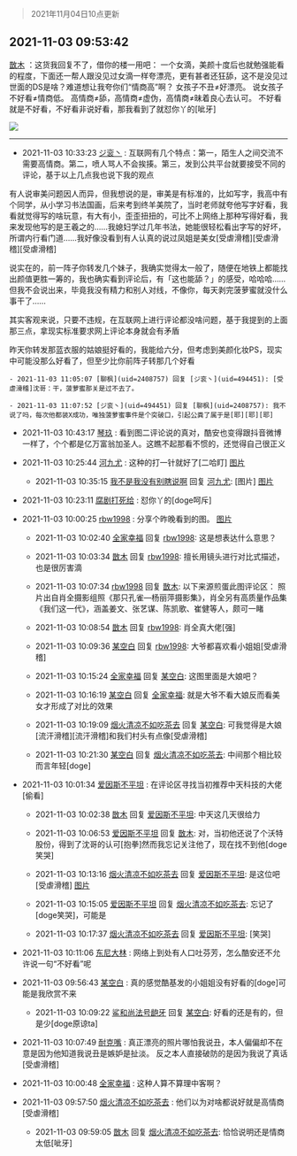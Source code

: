> 2021年11月04日10点更新
<link rel="stylesheet" href="https://cdn.jsdelivr.net/gh/taotie6/sampleJSON@main/css/photo_show.css">
<meta name="referrer" content="no-referrer" />


 ## 2021-11-03 09:53:42 

 [㪚木](https://www.coolapk.com/feed/31177653?shareKey=MGE1NWRlMjUxNTM5NjE4MWYxNDg~) ：这货我回复不了，借你的楼一用吧：
一个女滴，美颜十度后也就勉强能看的程度，下面还一帮人跟没见过女滴一样夸漂亮，更有甚者还狂舔，这不是没见过世面的DS是啥？难道想让我夸你们“情商高”啊？
女孩子不丑≠好漂亮。
说女孩子不好看≠情商低。
高情商≠舔，高情商≠虚伪<!--break-->，高情商≠昧着良心去认可。
不好看就是不好看，不好看非说好看，那我看到了就怼你丫的[呲牙] 

<div class="album">
<img class="img-item" src="http://image.coolapk.com/feed/2021/1103/09/1081091_58e287b1_4283_307@1080x856.jpeg" />
</div>

 ------- 

- 2021-11-03 10:33:23 [ジ衮丶](uid=494451) : 互联网有几个特点：第一，陌生人之间交流不需要高情商。第二，喷人骂人不会挨揍。第三，发到公共平台就要接受不同的评论，基于以上几点我也说下我的观点

有人说审美问题因人而异，但我想说的是，审美是有标准的，比如写字，我高中有个同学，从小学习书法国画，后来考到终羊美院了<!--break-->，当时老师就夸他写字好看，我看就觉得写的啥玩意，有大有小，歪歪扭扭的，可比不上网络上那种写得好看，我来发现他写的是王羲之的……我媳妇学过几年书法，她能很轻松看出字写的好坏，所谓内行看门道……我好像没看到有人认真的说过凤姐是美女[受虐滑稽][受虐滑稽][受虐滑稽]

说实在的，前一阵子你转发几个妹子，我确实觉得太一般了，随便在地铁上都能找出颜值更胜一筹的，我也确实看到评论后，有「这也能舔？」的感受，哈哈哈……但我不会说出来，毕竟我没有精力和别人对线，不像你，每天剥完菠萝蜜就没什么事干了……

其实客观来说，只要不违规，在互联网上进行评论都没啥问题，基于我提到的上面那三点，拿现实标准要求网上评论本身就会有矛盾

昨天你转发那蓝衣服的姑娘挺好看的，我能给六分，但考虑到美颜化妆PS，现实中可能没那么好看了，但至少比你前阵子转那几个好看 

    - 2021-11-03 11:05:07 [聊枫](uid=2408757) 回复 [ジ衮丶](uid=494451): [受虐滑稽]沈哥：干，菠萝蜜那关是过不去了。 

    - 2021-11-03 11:07:52 [ジ衮丶](uid=494451) 回复 [聊枫](uid=2408757): 我不说了吗，每次他都装X成功，唯独菠萝蜜事件是个突破口，引起公粪了属于是[耶][耶][耶] 

- 2021-11-03 10:43:17 [琴玖](uid=2151965) : 看到图二评论说的真对，酷安也变得跟抖音微博一样了，个个都是亿万富翁加圣人。这瞧不起那看不惯的，还觉得自己很正义 

- 2021-11-03 10:25:44 [河九尤](uid=1789461) : 这种的打一针就好了[二哈盯] [图片](http://image.coolapk.com/feed/2021/1103/10/1789461_b488f0f2_6343_7471@640x632.jpeg)

    - 2021-11-03 10:35:15 [我不是我没有别瞎说啊](uid=2231912) 回复 [河九尤](uid=1789461): [图片] [图片](http://image.coolapk.com/feed/2021/1103/10/2231912_7a194458_6914_8519@600x881.jpeg)

- 2021-11-03 10:23:11 [腐剧打死给](uid=1391153) : 怼你丫的[doge呵斥] 

- 2021-11-03 10:00:25 [rbw1998](uid=602980) : 分享个昨晚看到的图。 [图片](http://image.coolapk.com/feed/2021/1103/10/602980_8a7984f8_4824_743@1600x1126.jpeg)

    - 2021-11-03 10:02:40 [全家幸福](uid=2237599) 回复 [rbw1998](uid=602980): 这是想表达什么意思？ 

    - 2021-11-03 10:03:34 [㪚木](uid=1081091) 回复 [rbw1998](uid=602980): 擅长用镜头进行对比式描述，也是很厉害滴 

    - 2021-11-03 10:07:34 [rbw1998](uid=602980) 回复 [㪚木](uid=1081091): 以下来源煎蛋此图评论区：
照片出自肖全摄影组照《那只孔雀—杨丽萍摄影集》，肖全另有高质量作品集《我们这一代》，涵盖姜文、张艺谋、陈凯歌、崔健等人，颇可一睹 

    - 2021-11-03 10:08:54 [㪚木](uid=1081091) 回复 [rbw1998](uid=602980): 肖全真大佬[强] 

    - 2021-11-03 10:09:36 [某空白](uid=2958982) 回复 [rbw1998](uid=602980): 大爷都喜欢看小姐姐[受虐滑稽] 

    - 2021-11-03 10:15:24 [全家幸福](uid=2237599) 回复 [某空白](uid=2958982): 这图里面是大娘吧？ 

    - 2021-11-03 10:16:19 [某空白](uid=2958982) 回复 [全家幸福](uid=2237599): 就是大爷不看大娘反而看美女才形成了对比的效果 

    - 2021-11-03 10:19:09 [烟火清凉不如吃茶去](uid=4279524) 回复 [某空白](uid=2958982): 可我觉得是大娘[流汗滑稽][流汗滑稽]和我们村头有点像[受虐滑稽] 

    - 2021-11-03 10:21:30 [某空白](uid=2958982) 回复 [烟火清凉不如吃茶去](uid=4279524): 中间那个相比较而言年轻[doge] 

- 2021-11-03 10:01:34 [爱因斯不平坦](uid=834251) : 在评论区寻找当初推荐中天科技的大佬[偷看] 

    - 2021-11-03 10:02:38 [㪚木](uid=1081091) 回复 [爱因斯不平坦](uid=834251): 中天这几天很给力 

    - 2021-11-03 10:06:53 [爱因斯不平坦](uid=834251) 回复 [㪚木](uid=1081091): 对，当初他还说了个沃特股份，得到了沈哥的认可[抱拳]然而我忘记关注他了，现在找不到他[doge笑哭] 

    - 2021-11-03 10:13:16 [烟火清凉不如吃茶去](uid=4279524) 回复 [爱因斯不平坦](uid=834251): 是这位吧[受虐滑稽] [图片](http://image.coolapk.com/feed/2021/1103/10/4279524_cdf644ac_5594_734@1080x2376.jpeg)

    - 2021-11-03 10:15:05 [爱因斯不平坦](uid=834251) 回复 [烟火清凉不如吃茶去](uid=4279524): 忘记了[doge笑哭]，可能是 

    - 2021-11-03 10:17:37 [烟火清凉不如吃茶去](uid=4279524) 回复 [爱因斯不平坦](uid=834251): [笑哭] 

- 2021-11-03 10:11:06 [东尼大林](uid=1612569) : 网络上到处有人口吐芬芳，怎么酷安还不允许说一句“不好看”呢 

- 2021-11-03 09:56:43 [某空白](uid=2958982) : 真的感觉酷基发的小姐姐没有好看的[doge]可能是我欣赏不来 

    - 2021-11-03 10:09:22 [鲨和尚法号龅牙](uid=13728628) 回复 [某空白](uid=2958982): 好看的还是有的，但是少[doge原谅ta] 

- 2021-11-03 10:07:49 [耐克嘴](uid=2731345) : 真正漂亮的照片哪怕我说丑，本人偏偏却不在意是因为他知道我说丑是嫉妒是扯淡。
反之本人直接破防的是因为我说了真话[受虐滑稽] 

- 2021-11-03 10:00:48 [全家幸福](uid=2237599) : 这种人算不算理中客啊？ 

- 2021-11-03 09:57:50 [烟火清凉不如吃茶去](uid=4279524) : 他们以为对啥都说好就是高情商[受虐滑稽] 

    - 2021-11-03 09:59:05 [㪚木](uid=1081091) 回复 [烟火清凉不如吃茶去](uid=4279524): 恰恰说明还是情商太低[呲牙] 

